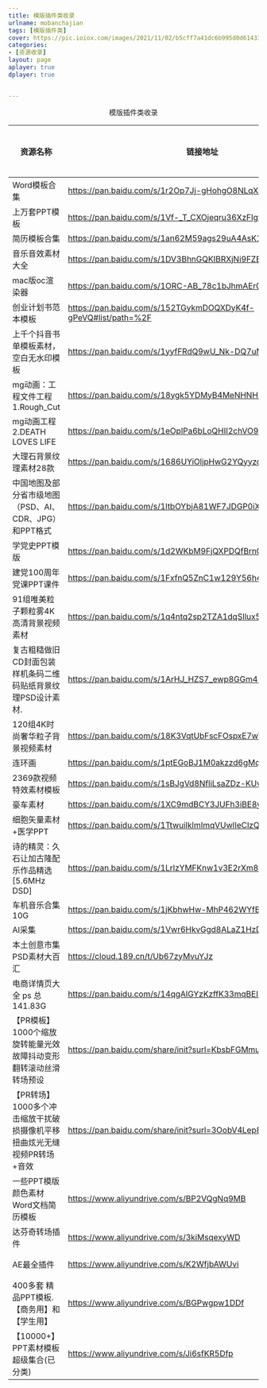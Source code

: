 ```yaml
---
title: 模版插件类收录
urlname: mobanchajian
tags: [模版插件类]
cover: https://pic.ioiox.com/images/2021/11/02/b5cff7a41dc6b995d0d61433e06e36e3.jpg
categories:
- [资源收录]
layout: page
aplayer: true
dplayer: true


---
```




<center>模版插件类收录</center>

| 资源名称                                                     | 链接地址                                                     | 提取码 | 备注信息 | 分享人       |
| ------------------------------------------------------------ | ------------------------------------------------------------ | ------ | -------- | ------------ |
| Word模板合集                                                 | https://pan.baidu.com/s/1r2Op7Jj-gHohgO8NLqXfJw              | ky0g   |          | NOISE        |
| 上万套PPT模板                                                | https://pan.baidu.com/s/1Vf-_T_CXOjeqru36XzFIgw              | f1pd   |          | NOISE        |
| 简历模板合集                                                 | https://pan.baidu.com/s/1an62M59ags29uA4AsK1aMg              | wlga   |          | NOISE        |
| 音乐音效素材大全                                             | https://pan.baidu.com/s/1DV3BhnGQKIBRXjNi9FZENA              | glbj   |          | NOISE        |
| mac版oc渲染器                                                | https://pan.baidu.com/s/1ORC-AB_78c1bJhmAEr07Lg              | 649o   |          | NOISE        |
| 创业计划书范本模板                                           | https://pan.baidu.com/s/152TGykmDOQXDyK4f-gPeVQ#list/path=%2F | 5ya1   |          | NOISE        |
| 上千个抖音书单模板素材，空白无水印模板                       | https://pan.baidu.com/s/1yyfFRdQ9wU_Nk-DQ7uNOcg#list/path=%2F | vbq6   |          | NOISE        |
| mg动画：工程文件工程1.Rough_Cut                              | https://pan.baidu.com/s/18ygk5YDMyB4MeNHNHN3G-A              | 6666   |          | NOISE        |
| mg动画工程2.DEATH LOVES LIFE                                 | https://pan.baidu.com/s/1eOplPa6bLoQHII2chVO99Q              | 6666   |          | NOISE        |
| 大理石背景纹理素材28款                                       | https://pan.baidu.com/s/1686UYiOljpHwG2YQyyzcKg#list/path=%2F | 6du1   |          | NOISE        |
| 中国地图及部分省市级地图（PSD、AI、CDR、JPG）和PPT格式       | https://pan.baidu.com/s/1ltbOYbjA81WF7JDGP0iXlQ#list/path=%2F | v9fr   |          | NOISE        |
| 学党史PPT模版                                                | https://pan.baidu.com/s/1d2WKbM9FjQXPDQfBrnOYAw#list/path=%2F | 8nxx   |          | NOISE        |
| 建党100周年党课PPT课件                                       | https://pan.baidu.com/s/1FxfnQ5ZnC1w129Y56h4afA#list/path=%2F | qtwf   |          | NOISE        |
| 91组唯美粒子颗粒雾4K高清背景视频素材                         | https://pan.baidu.com/s/1q4ntq2sp2TZA1dqSIlux5g#list/path=%2F | rs4p   |          | NOISE        |
| 复古粗糙做旧CD封面包装样机条码二维码贴纸背景纹理PSD设计素材. | https://pan.baidu.com/s/1ArHJ_HZS7_ewp8GGm4-7xw              | oqgf   |          | NOISE        |
| 120组4K时尚奢华粒子背景视频素材                              | https://pan.baidu.com/s/18K3VqtUbFscFOspxE7wT7g#list/path=%2F | 2021   |          | NOISE        |
| 连环画                                                       | https://pan.baidu.com/s/1ptEGoBJ1M0akzzd6gMqkHg#list/path=%2F | 52pj   |          | NOISE        |
| 2369款视频特效素材模板                                       | https://pan.baidu.com/s/1sBJgVd8NfliLsaZDz-KUvQ              | 52pj   |          | NOISE        |
| 豪车素材                                                     | https://pan.baidu.com/s/1XC9mdBCY3JUFh3iBE8yNcg#list/path=%2F | cqts   |          | NOISE        |
| 细胞矢量素材+医学PPT                                         | https://pan.baidu.com/s/1TtwuilklmImqVUwlIeClzQ              | 8888   |          | NOISE        |
| 诗的精灵：久石让加古隆配乐作品精选 [5.6MHz DSD]              | https://pan.baidu.com/s/1LrlzYMFKnw1v3E2rXm8Aiw#list/path=%2F | yin2   |          | NOISE        |
| 车机音乐合集10G                                              | https://pan.baidu.com/s/1jKbhwHw-MhP462WYfBy2mw              | ly3g   |          |              |
| AI采集                                                       | https://pan.baidu.com/s/1Vwr6HkvGgd8ALaZ1HzDMZA              | 8ogf   |          |              |
| 本土创意市集PSD素材大百汇                                    | https://cloud.189.cn/t/Ub67zyMvuYJz                          | t3qz   | 天翼云   |              |
| 电商详情页大全 ps 总141.83G                                  | https://pan.baidu.com/s/14qgAlGYzKzffK33mqBEIsQ              | 5ew2   |          | NOISE        |
| 【PR模板】1000个缩放旋转能量光效故障抖动变形翻转滚动丝滑转场预设 | https://pan.baidu.com/share/init?surl=KbsbFGMmuJtbdANormevIw | xhti   |          | 时迂笙辞     |
| 【PR转场】1000多个冲击缩放干扰破损摄像机平移扭曲炫光无缝视频PR转场+音效 | https://pan.baidu.com/share/init?surl=3OobV4Lep8vLICsRTUZ4xw | lb2k   |          | 时迂笙辞     |
| 一些PPT模版颜色素材Word文档简历模板                          | https://www.aliyundrive.com/s/BP2VQgNq9MB                    |        | 阿里云盘 | 时迂笙辞     |
| 达芬奇转场插件                                               | https://www.aliyundrive.com/s/3kiMsqexyWD                    |        |          | 厉害了我的国 |
| AE最全插件                                                   | https://www.aliyundrive.com/s/K2WfjbAWUvi                    |        |          | 厉害了我的国 |
| 400多套 精品PPT模板.【商务用】和【学生用】                   | https://www.aliyundrive.com/s/BGPwgpw1DDf                    |        | 阿里云盘 | 时迂笙辞     |
| 【10000+】PPT素材模板超级集合(已分类)                        | https://www.aliyundrive.com/s/Ji6sfKR5Dfp                    |        | 阿里云盘 | 时迂笙辞     |
